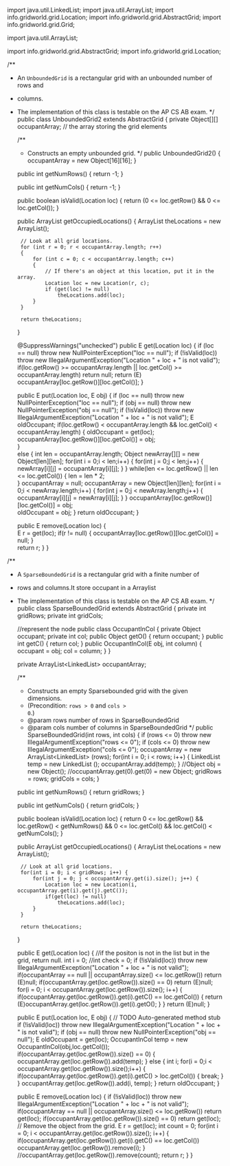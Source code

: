 import java.util.LinkedList;
import java.util.ArrayList;
import info.gridworld.grid.Location;
import info.gridworld.grid.AbstractGrid;
import info.gridworld.grid.Grid;



import java.util.ArrayList;

import info.gridworld.grid.AbstractGrid;
import info.gridworld.grid.Location;


/**
 * An <code>UnboundedGrid</code> is a rectangular grid with an unbounded number of rows and
 * columns. <br />
 * The implementation of this class is testable on the AP CS AB exam.
 */
public class UnboundedGrid2<E> extends AbstractGrid<E>
{
	private Object[][] occupantArray; // the array storing the grid elements

    /**
     * Constructs an empty unbounded grid.
     */
    public UnboundedGrid2()
    {
    	occupantArray = new Object[16][16];
    }

    public int getNumRows()
    {
        return -1;
    }

    public int getNumCols()
    {
        return -1;
    }

    public boolean isValid(Location loc)
    {
        return (0 <= loc.getRow() && 0 <= loc.getCol());
    }

    public ArrayList<Location> getOccupiedLocations()
    {
    	ArrayList<Location> theLocations = new ArrayList<Location>();

        // Look at all grid locations.
        for (int r = 0; r < occupantArray.length; r++)
        {
            for (int c = 0; c < occupantArray.length; c++)
            {
                // If there's an object at this location, put it in the array.
                Location loc = new Location(r, c);
                if (get(loc) != null)
                    theLocations.add(loc);
            }
        }

        return theLocations;
    }

    @SuppressWarnings("unchecked")
	public E get(Location loc)
    {
    	if (loc == null)
            throw new NullPointerException("loc == null");
    	if (!isValid(loc))
            throw new IllegalArgumentException("Location " + loc
                    + " is not valid");
    	if(loc.getRow() >= occupantArray.length || loc.getCol() >= occupantArray.length)
    		return null;
    	return (E) occupantArray[loc.getRow()][loc.getCol()];
    }

	public E put(Location loc, E obj)
    {
        if (loc == null)
            throw new NullPointerException("loc == null");
        if (obj == null)
            throw new NullPointerException("obj == null");
        if (!isValid(loc))
            throw new IllegalArgumentException("Location " + loc
                    + " is not valid");
        E oldOccupant;
        if(loc.getRow() < occupantArray.length && loc.getCol() < occupantArray.length) {
        	oldOccupant = get(loc);
        	occupantArray[loc.getRow()][loc.getCol()] = obj;     	
        }      
        else {
        	int len = occupantArray.length;
            Object newArray[][] = new Object[len][len];
            for(int i = 0;i < len;i++) {
            	for(int j = 0;j < len;j++) {
            		newArray[i][j] = occupantArray[i][j];
            	}
            }
            while(len <= loc.getRow() || len <= loc.getCol()) {
            	len = len * 2;           	
            }
            occupantArray = null;
            occupantArray = new Object[len][len]; 
            for(int i = 0;i < newArray.length;i++) {
            	for(int j = 0;j < newArray.length;j++) {
            		 occupantArray[i][j] = newArray[i][j];
            	}
            }
            occupantArray[loc.getRow()][loc.getCol()] = obj;     
            oldOccupant = obj;
        }
        return oldOccupant;
    }

    public E remove(Location loc)
    {     
        E r = get(loc);
        if(r != null) {
        	occupantArray[loc.getRow()][loc.getCol()] = null;
        }    
        return r;
    }
}




















/**
 * A <code>SparseBoundedGrid</code> is a rectangular grid with a finite number of
 * rows and columns.It store occupant in a Arraylist <br />
 * The implementation of this class is testable on the AP CS AB exam.
 */
public class SparseBoundedGrid<E> extends AbstractGrid<E>
{
    private int gridRows;
    private int gridCols;

    //represent the node
    public class OccupantInCol
    {
        private Object occupant;
        private int col;
        public Object getO() {
            return occupant;
        }
        public int getC() {
            return col;
        }
        public OccupantInCol(E obj, int column) {
            occupant = obj;
            col = column;
        }
    }

    private ArrayList<LinkedList<OccupantInCol>> occupantArray;

    /**
     * Constructs an empty Sparsebounded grid with the given dimensions.
     * (Precondition: <code>rows > 0</code> and <code>cols > 0</code>.)
     * @param rows number of rows in SparseBoundedGrid
     * @param cols number of columns in SparseBoundedGrid
     */
    public SparseBoundedGrid(int rows, int cols)
    {
        if (rows <= 0)
            throw new IllegalArgumentException("rows <= 0");
        if (cols <= 0)
            throw new IllegalArgumentException("cols <= 0");
        occupantArray = new ArrayList<LinkedList<OccupantInCol>> (rows);
        for(int i = 0; i < rows; i++) {
            LinkedList<OccupantInCol> temp = new LinkedList<OccupantInCol> ();
            occupantArray.add(temp);
        }
        //Object obj = new Object();
        //occupantArray.get(0).get(0) = new Object;
        gridRows = rows;
        gridCols = cols;
    }

    public int getNumRows()
    {
        return gridRows;
    }

    public int getNumCols()
    {
        return gridCols;
    }

    public boolean isValid(Location loc)
    {
        return 0 <= loc.getRow() && loc.getRow() < getNumRows()
                && 0 <= loc.getCol() && loc.getCol() < getNumCols();
    }

    public ArrayList<Location> getOccupiedLocations()
    {
        ArrayList<Location> theLocations = new ArrayList<Location>();

        // Look at all grid locations.
        for(int i = 0; i < gridRows; i++) {
            for(int j = 0; j < occupantArray.get(i).size(); j++) {
                Location loc = new Location(i, occupantArray.get(i).get(j).getC());
                if(get(loc) != null)
                    theLocations.add(loc);
            }
        }

        return theLocations;
    }

    public E get(Location loc)
    {
        //if the positon is not in the list but in the grid, return null.
        int i = 0;
        //int check = 0;
        if (!isValid(loc))
            throw new IllegalArgumentException("Location " + loc
                    + " is not valid");
        if(occupantArray == null || occupantArray.size() <= loc.getRow()) return (E)null;
        if(occupantArray.get(loc.getRow()).size() == 0) return (E)null;
        for(i = 0; i < occupantArray.get(loc.getRow()).size(); i++) {
            if(occupantArray.get(loc.getRow()).get(i).getC() == loc.getCol()) {
                return (E)occupantArray.get(loc.getRow()).get(i).getO();
            }
        }
        return (E)null;
    }

    public E put(Location loc, E obj) {
        // TODO Auto-generated method stub
        if (!isValid(loc))
            throw new IllegalArgumentException("Location " + loc
                    + " is not valid");
        if (obj == null)
            throw new NullPointerException("obj == null");
        E oldOccupant = get(loc);
        OccupantInCol temp = new OccupantInCol(obj,loc.getCol());
        if(occupantArray.get(loc.getRow()).size() == 0) {
            occupantArray.get(loc.getRow()).add(temp);
        }
        else {
            int i;
            for(i = 0;i < occupantArray.get(loc.getRow()).size();i++) {
                if(occupantArray.get(loc.getRow()).get(i).getC() > loc.getCol()) {
                    break;
                }
            }
            occupantArray.get(loc.getRow()).add(i, temp);
        }
        return oldOccupant;
    }

    public E remove(Location loc)
    {
        if (!isValid(loc))
            throw new IllegalArgumentException("Location " + loc
                    + " is not valid");
        if(occupantArray == null || occupantArray.size() <= loc.getRow()) return get(loc);
        if(occupantArray.get(loc.getRow()).size() == 0) return get(loc);
        // Remove the object from the grid.
        E r = get(loc);
        int count = 0;
        for(int i = 0; i < occupantArray.get(loc.getRow()).size(); i++) {
            if(occupantArray.get(loc.getRow()).get(i).getC() == loc.getCol())
                occupantArray.get(loc.getRow()).remove(i);
        }
        //occupantArray.get(loc.getRow()).remove(count);
        return r;
    }
}

